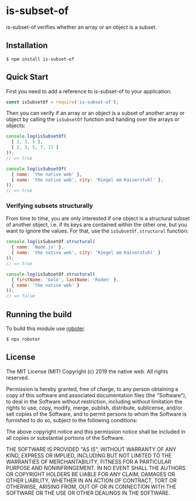 # is-subset-of

is-subset-of verifies whether an array or an object is a subset.

## Installation

```shell
$ npm install is-subset-of
```

## Quick Start

First you need to add a reference to is-subset-of to your application:

```javascript
const isSubsetOf = require('is-subset-of');
```

Then you can verify if an array or an object is a subset of another array or object by calling the `isSubsetOf` function and handing over the arrays or objects:

```javascript
console.log(isSubsetOf(
  [ 2, 3, 5 ],
  [ 2, 3, 5, 7, 11 ]
));
// => true

console.log(isSubsetOf(
  { name: 'the native web' },
  { name: 'the native web', city: 'Riegel am Kaiserstuhl' },
));
// => true
```

### Verifying subsets structurally

From time to time, you are only interested if one object is a structural subset of another object, i.e. if its keys are contained within the other one, but you want to ignore the values. For that, use the `isSubsetOf.structural` function:

```javascript
console.log(isSubsetOf.structural(
  { name: 'Node.js' },
  { name: 'the native web', city: 'Riegel am Kaiserstuhl' }
));
// => true

console.log(isSubsetOf.structural(
  { firstName: 'Golo', lastName: 'Roden' },
  { name: 'the native web' }
));
// => false
```

## Running the build

To build this module use [roboter](https://www.npmjs.com/package/roboter).

```shell
$ npx roboter
```

## License

The MIT License (MIT)
Copyright (c) 2019 the native web. All rights reserved.

Permission is hereby granted, free of charge, to any person obtaining a copy of this software and associated documentation files (the "Software"), to deal in the Software without restriction, including without limitation the rights to use, copy, modify, merge, publish, distribute, sublicense, and/or sell copies of the Software, and to permit persons to whom the Software is furnished to do so, subject to the following conditions:

The above copyright notice and this permission notice shall be included in all copies or substantial portions of the Software.

THE SOFTWARE IS PROVIDED "AS IS", WITHOUT WARRANTY OF ANY KIND, EXPRESS OR IMPLIED, INCLUDING BUT NOT LIMITED TO THE WARRANTIES OF MERCHANTABILITY, FITNESS FOR A PARTICULAR PURPOSE AND NONINFRINGEMENT. IN NO EVENT SHALL THE AUTHORS OR COPYRIGHT HOLDERS BE LIABLE FOR ANY CLAIM, DAMAGES OR OTHER LIABILITY, WHETHER IN AN ACTION OF CONTRACT, TORT OR OTHERWISE, ARISING FROM, OUT OF OR IN CONNECTION WITH THE SOFTWARE OR THE USE OR OTHER DEALINGS IN THE SOFTWARE.
